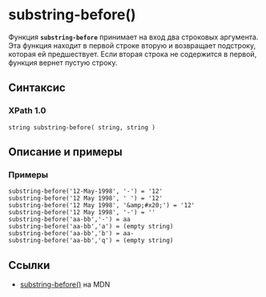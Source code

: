 # substring-before()

Функция **`substring-before`** принимает на вход два строковых аргумента. Эта функция находит в первой строке вторую и возвращает подстроку, которая ей предшествует. Если вторая строка не содержится в первой, функция вернет пустую строку.

## Синтаксис

### XPath 1.0

```
string substring-before( string, string )
```

## Описание и примеры

### Примеры

```
substring-before('12-May-1998', '-') = '12'
substring-before('12 May 1998', ' ') = '12'
substring-before('12 May 1998', '&amp;#x20;') = '12'
substring-before('12 May 1998', '-') = ''
substring-before('aa-bb','-') = aa
substring-before('aa-bb','a') = (empty string)
substring-before('aa-bb','b') = aa-
substring-before('aa-bb','q') = (empty string)
```

## Ссылки

- [substring-before()](https://developer.mozilla.org/en-US/docs/Web/XPath/Functions/substring-before) на MDN

